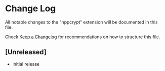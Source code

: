 # Change Log

All notable changes to the "nppcrypt" extension will be documented in this file.

Check [Keep a Changelog](http://keepachangelog.com/) for recommendations on how to structure this file.

## [Unreleased]

- Initial release